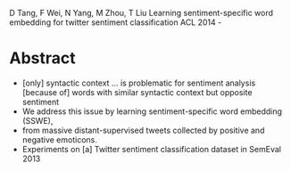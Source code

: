 D Tang, F Wei, N Yang, M Zhou, T Liu
Learning sentiment-specific word embedding for twitter sentiment classification
ACL 2014 -

# Abstract

* [only] syntactic context ... is problematic for sentiment analysis 
  [because of] words with similar syntactic context but opposite sentiment
* We address this issue by learning sentiment-specific word embedding (SSWE),
* from massive distant-supervised tweets 
  collected by positive and negative emoticons.  
* Experiments on [a] Twitter sentiment classification dataset in SemEval 2013
